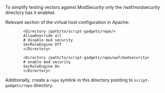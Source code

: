 To simplify testing vectors against ModSecurity only the /waf/modsecurity directory has it enabled.

Relevant section of the virtual host configuration in Apache:

```
        <Directory /path/to/script-gadgets/repo/>
        AllowOverride all
        # disable mod security
        SecRuleEngine Off
        </Directory>

        <Directory /path/to/script-gadgets/repo/waf/modsecurity>
        # enable mod security
        SecRuleEngine On
        </Directory>
```

Additionally, create a `repo` symlink in this directory pointing to `script-gadgets/repo` directory.
